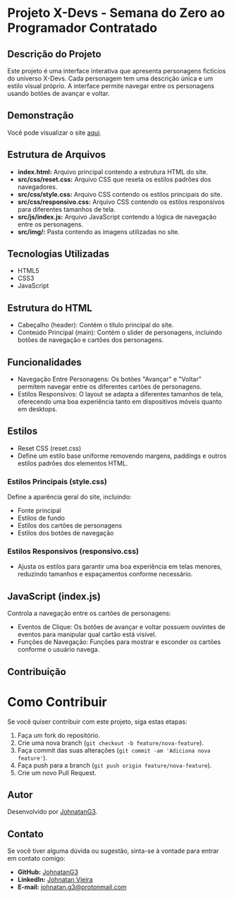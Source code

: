 # Projeto X-Devs - Semana do Zero ao Programador Contratado

## Descrição do Projeto

Este projeto é uma interface interativa que apresenta personagens fictícios do universo X-Devs. Cada personagem tem uma descrição única e um estilo visual próprio. A interface permite navegar entre os personagens usando botões de avançar e voltar.

## Demonstração
Você pode visualizar o site [aqui](https://interface-iterativa-portfolio.netlify.app/).

## Estrutura de Arquivos

- **index.html:** Arquivo principal contendo a estrutura HTML do site.
- **src/css/reset.css:** Arquivo CSS que reseta os estilos padrões dos navegadores.
- **src/css/style.css:** Arquivo CSS contendo os estilos principais do site.
- **src/css/responsivo.css:** Arquivo CSS contendo os estilos responsivos para diferentes tamanhos de tela.
- **src/js/index.js:** Arquivo JavaScript contendo a lógica de navegação entre os personagens.
- **src/img/:** Pasta contendo as imagens utilizadas no site.

## Tecnologias Utilizadas

- HTML5
- CSS3
- JavaScript

## Estrutura do HTML

- Cabeçalho (header): Contém o título principal do site.
- Conteúdo Principal (main): Contém o slider de personagens, incluindo botões de navegação e cartões dos personagens.

## Funcionalidades

- Navegação Entre Personagens: Os botões "Avançar" e "Voltar" permitem navegar entre os diferentes cartões de personagens.
- Estilos Responsivos: O layout se adapta a diferentes tamanhos de tela, oferecendo uma boa experiência tanto em dispositivos móveis quanto em desktops.

## Estilos

- Reset CSS (reset.css)
- Define um estilo base uniforme removendo margens, paddings e outros estilos padrões dos elementos HTML.

### Estilos Principais (style.css)

Define a aparência geral do site, incluindo:

- Fonte principal
- Estilos de fundo
- Estilos dos cartões de personagens
- Estilos dos botões de navegação

### Estilos Responsivos (responsivo.css)
- Ajusta os estilos para garantir uma boa experiência em telas menores, reduzindo tamanhos e espaçamentos conforme necessário.

## JavaScript (index.js)

Controla a navegação entre os cartões de personagens:

- Eventos de Clique: Os botões de avançar e voltar possuem ouvintes de eventos para manipular qual cartão está visível.
- Funções de Navegação: Funções para mostrar e esconder os cartões conforme o usuário navega.

## Contribuição

# Como Contribuir

Se você quiser contribuir com este projeto, siga estas etapas:

1. Faça um fork do repositório.
2. Crie uma nova branch (`git checkout -b feature/nova-feature`).
3. Faça commit das suas alterações (`git commit -am 'Adiciona nova feature'`).
4. Faça push para a branch (`git push origin feature/nova-feature`).
5. Crie um novo Pull Request.

## Autor

Desenvolvido por [JohnatanG3](https://github.com/SeuUsuario).

## Contato

Se você tiver alguma dúvida ou sugestão, sinta-se à vontade para entrar em contato comigo:

- **GitHub:** [JohnatanG3](https://github.com/SeuUsuario)
- **LinkedIn:** [Johnatan Vieira](https://www.linkedin.com/in/johnatan-vieira-a602542aa/)
- **E-mail:** johnatan.g3@protonmail.com
